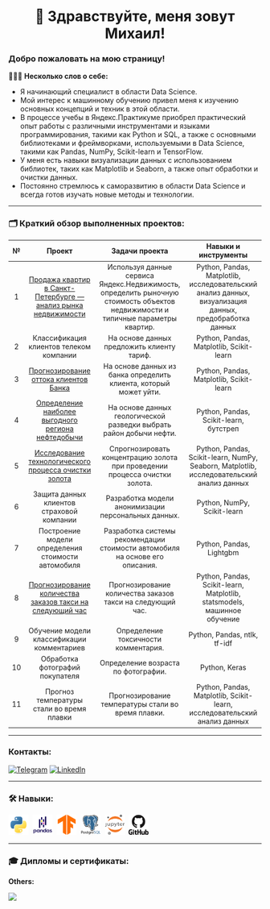 # <div align='center'>👋 Здравствуйте, меня зовут Михаил!</div>

### Добро пожаловать на мою страницу!

👨🏻‍💻 **Несколько слов о себе:**  

- Я начинающий специалист в области Data Science.  
- Мой интерес к машинному обучению привел меня к изучению основных концепций и техник в этой области.  
- В процессе учебы в Яндекс.Практикуме приобрел практический опыт работы с различными инструментами и языками программирования, такими как Python и SQL, а также с основными библиотеками и фреймворками, используемыми в Data Science, такими как Pandas, NumPy, Scikit-learn и TensorFlow.
- У меня есть навыки визуализации данных с использованием библиотек, таких как Matplotlib и Seaborn, а также опыт обработки и очистки данных.  
- Постоянно стремлюсь к саморазвитию в области Data Science и всегда готов изучать новые методы и технологии.

***

### :card_index_dividers: Краткий обзор выполненных проектов:

| № | Проект       | Задачи проекта                | Навыки и инструменты |
|:--:| :-------------: |:------------------:| :-----:|
|1| [Продажа квартир в Санкт-Петербурге — анализ рынка недвижимости](https://github.com/mike2023-ml/Portfolio/tree/main/SPB%20realty) | Используя данные сервиса Яндекс.Недвижимость, определить рыночную стоимость объектов недвижимости и типичные параметры квартир. | Python, Pandas, Matplotlib, исследовательский анализ данных, визуализация данных, предобработка данных |
|2| Классификация клиентов телеком компании | На основе данных предложить клиенту тариф. | Python, Pandas, Matplotlib, Scikit-learn |
|3| [Прогнозирование оттока клиентов Банка](https://github.com/mike2023-ml/Portfolio/tree/main/Сustomer%20behavior) | На основе данных из банка определить клиента, который может уйти. | Python, Pandas, Matplotlib, Scikit-learn |
|4| [Определение наиболее выгодного региона нефтедобычи](https://github.com/mike2023-ml/Portfolio/tree/main/Oil%20location)| На основе данных геологической разведки выбрать район добычи нефти. | Python, Pandas, Scikit-learn, бутстреп |
|5| [Исследование технологического процесса очистки золота](https://github.com/mike2023-ml/Portfolio/tree/main/Gold%20recovery) | Спрогнозировать концентрацию золота при проведении процесса очистки золота. | Python, Pandas, Scikit-learn, NumPy, Seaborn, Matplotlib, исследовательский анализ данных |
|6| Защита данных клиентов страховой компании | Разработка модели анонимизации персональных данных. | Python, NumPy, Scikit-learn |
|7| Построение модели определения стоимости автомобиля | Разработка системы рекомендации стоимости автомобиля на основе его описания. | Python, Pandas, Lightgbm |
|8| [Прогнозирование количества заказов такси на следующий час](https://github.com/mike2023-ml/Portfolio/tree/main/Taxi%20orders) | Прогнозирование количества заказов такси на следующий час. | Python, Pandas, Scikit-learn, Matplotlib, statsmodels, машинное обучение |
|9| Обучение модели классификации комментариев | Определение токсичности комментария. | Python, Pandas, ntlk, tf-idf |
|10| Обработка фотографий покупателя | Определение возраста по фотографии. | Python, Keras |
|11| Прогноз температуры стали во время плавки | Прогнозирование температуры стали во время плавки. | Python, Pandas, Matplotlib, Scikit-learn, исследовательский анализ данных |

***

### Контакты:

[![Telegram](https://img.shields.io/badge/-Telegram-090909?style=for-the-badge&logo=telegram&logoColor=27A0D9)](https://t.me/mikenonstop)
[![LinkedIn](https://img.shields.io/badge/-LinkedIn-090909?style=for-the-badge&logo=linkedin&logoColor=007BB6)](https://www.linkedin.com/in/mikenonstop/)
***

### :hammer_and_wrench: Навыки:  

<div>
  <img src="https://github.com/devicons/devicon/blob/master/icons/python/python-original.svg" title="Python" alt="Python" width="40" height="40"/>&nbsp;
  <img src="https://github.com/devicons/devicon/blob/master/icons/pandas/pandas-original-wordmark.svg" title="Pandas" alt="Pandas" width="40" height="40"/>&nbsp;
  <img src="https://github.com/devicons/devicon/blob/master/icons/tensorflow/tensorflow-original.svg" title="Tensorflow" alt="Tensorflow" width="40" height="40"/>&nbsp;
  <img src="https://github.com/devicons/devicon/blob/master/icons/postgresql/postgresql-original-wordmark.svg" title="PostgreSQL" alt="PostgreSQL" width="40" height="40"/>&nbsp;
  <img src="https://github.com/devicons/devicon/blob/master/icons/jupyter/jupyter-original-wordmark.svg" title="Jupyter" alt="Jupyter" width="40" height="40"/>&nbsp;
  <img src="https://github.com/devicons/devicon/blob/master/icons/github/github-original-wordmark.svg" title="Github" **alt="Github" width="40" height="40"/>
</div>

***

### :mortar_board: Дипломы и сертификаты:


**Others:**

<img src = "https://github.com/mike2023-ml/mike2023-ml/assets/116313032/c6af682d-ea95-43f3-b34f-e56f4860103e" width=25% />

